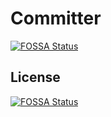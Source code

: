 # Committer
[![FOSSA Status](https://app.fossa.com/api/projects/git%2Bgithub.com%2FMrShennawy%2Fjs-committer.svg?type=shield)](https://app.fossa.com/projects/git%2Bgithub.com%2FMrShennawy%2Fjs-committer?ref=badge_shield)



## License
[![FOSSA Status](https://app.fossa.com/api/projects/git%2Bgithub.com%2FMrShennawy%2Fjs-committer.svg?type=large)](https://app.fossa.com/projects/git%2Bgithub.com%2FMrShennawy%2Fjs-committer?ref=badge_large)
